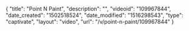 {
    "title": "Point N Paint",
    "description": "",
    "videoid": "109967844",
    "date_created": "1502518524",
    "date_modified": "1516298543",
    "type": "captivate",
    "layout": "video",
    "url": "\/v\/point-n-paint\/109967844"
}